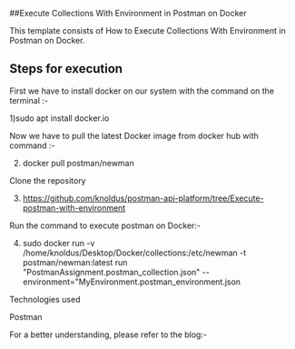 ##Execute Collections With Environment in Postman on Docker

This template consists of How to Execute Collections With Environment in Postman on Docker.
 
## Steps for execution

First we have to install docker on our system with the command on the terminal :-

1)sudo apt install docker.io

Now we have to pull the latest Docker image from docker hub with command :- 

2) docker pull postman/newman
  
Clone the repository

3)    https://github.com/knoldus/postman-api-platform/tree/Execute-postman-with-environment

Run the command to execute postman on Docker:-

4) sudo docker run -v /home/knoldus/Desktop/Docker/collections:/etc/newman -t postman/newman:latest run     "PostmanAssignment.postman_collection.json" --environment="MyEnvironment.postman_environment.json

Technologies used

Postman

For a better understanding, please refer to the blog:- 
